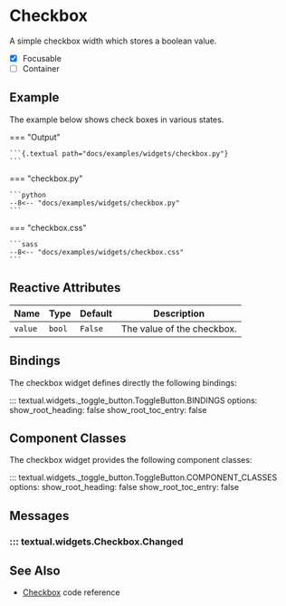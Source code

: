 # Checkbox

A simple checkbox width which stores a boolean value.

- [x] Focusable
- [ ] Container

## Example

The example below shows check boxes in various states.

=== "Output"

    ```{.textual path="docs/examples/widgets/checkbox.py"}
    ```

=== "checkbox.py"

    ```python
    --8<-- "docs/examples/widgets/checkbox.py"
    ```

=== "checkbox.css"

    ```sass
    --8<-- "docs/examples/widgets/checkbox.css"
    ```

## Reactive Attributes

| Name    | Type   | Default | Description                |
|---------|--------|---------|----------------------------|
| `value` | `bool` | `False` | The value of the checkbox. |

## Bindings

The checkbox widget defines directly the following bindings:

::: textual.widgets._toggle_button.ToggleButton.BINDINGS
    options:
      show_root_heading: false
      show_root_toc_entry: false

## Component Classes

The checkbox widget provides the following component classes:

::: textual.widgets._toggle_button.ToggleButton.COMPONENT_CLASSES
    options:
      show_root_heading: false
      show_root_toc_entry: false

## Messages

### ::: textual.widgets.Checkbox.Changed

## See Also

- [Checkbox](../api/checkbox.md) code reference
